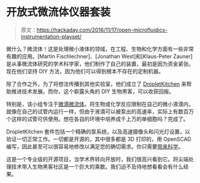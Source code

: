 # 开放式微流体仪器套装

> 原文：<https://hackaday.com/2016/11/17/open-microfluidics-instrumentation-playset/>

微什么？微流体！这是处理微小液体的领域，在工程、生物和化学方面有一些非常有趣的应用。[Martin Fischlechner]、[Jonathan West]和[Klaus-Peter Zauner]是从事微流体研究的学术科学家，他们制作了自己的装置，最初是因为资金紧张。现在他们坚持 DIY 方法，因为他们可以得到根本不存在的定制机器。

除了合作之外，为了将想法传播到其他实验室，他们成立了 [DropletKitchen](https://dropletkitchen.github.io/) 来帮助推进技术发展。而你，这个崭露头角的 DIY 生物黑客，可以收获回报。

特别是，该小组专注于[微滴微流体](https://en.wikipedia.org/wiki/Microfluidics#Droplet-based_microfluidics)。将生物或化学反应限制在自己的微小液滴内，就像在自己的试管内运行一样，但由于液滴可以被泵出的高速率，实际上有数百万个这样的试管可供使用。想在各自的环境中培养成千上万的单细胞吗？完成了。

DropletKitchen 套件包括一个精确的泵系统，以及高速摄像头和闪光灯设置，以验证一切正常工作。一切都是开源的，其中很多都是 3D 打印的，用 OpenSCAD 编写，因此甚至可以很容易地修改以满足您的确切需求。你只需要[带来科学](https://hackaday.com/2016/03/22/enzymes-from-the-deep-the-polymerase)。

这是一个专业级的开源项目，当学术界转向开放时，我们很高兴看到它。将尖端处理技术带入生物黑客社区是一个巨大的乘数。我们迫不及待地想看看会有什么结果。